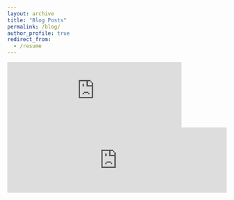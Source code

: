```yaml
---
layout: archive
title: "Blog Posts"
permalink: /blog/
author_profile: true
redirect_from:
  - /resume
---
```


<iframe src="https://mastodon.energy/@squoilin/111351775487055327/embed" class="mastodon-embed" style="max-width: 100%; border: 0" width="400" allowfullscreen="allowfullscreen"></iframe><script src="https://mastodon.energy/embed.js" async="async"></script>

<iframe src="https://mastodon.energy/@squoilin/111175797981330118/embed" class="mastodon-embed" style="max-width: 100%; border: 0" width="100%" allowfullscreen="allowfullscreen"></iframe><script src="https://mastodon.energy/embed.js" async="async"></script>
